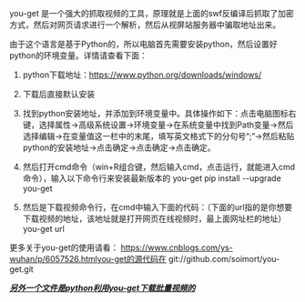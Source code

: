
you-get 是一个强大的抓取视频的工具，原理就是上面的swf反编译后抓取了加密方式，然后对网页请求进行一个解析，然后从视屏站服务器中骗取地址出来。

由于这个语言是基于Python的，所以电脑首先需要安装python，然后设置好python的环境变量。详情请查看下面：

1. python下载地址：https://www.python.org/downloads/windows/

2. 下载后直接默认安装

3. 找到python安装地址，并添加到环境变量中。具体操作如下：点击电脑图标右键，选择属性->高级系统设置->环境变量->在系统变量中找到Path变量->然后选择编辑->在变量值这一栏中的末尾，填写英文格式下的分句号“;”->然后粘贴python的安装地址->点击确定->点击确定->点击确定。

4. 然后打开cmd命令（win+R组合键，然后输入cmd，点击运行，就能进入cmd命令），输入以下命令行来安装最新版本的
 you-get pip install --upgrade you-get

5. 然后是下载视频命令行，在cmd中输入下面的代码：（下面的url指的是你想要下载视频的地址，该地址就是打开网页在线视频时，最上面网址栏的地址）
you-get url

更多关于you-get的使用请看： https://www.cnblogs.com/ys-wuhan/p/6057526.htmlyou-get的源代码在
  git://github.com/soimort/you-get.git
  
***[ 另外一个文件是python利用you-get下载批量视频的](https://github.com/xiaowei3223/python-you-get-/blob/master/python%E5%88%A9%E7%94%A8you-get%E4%B8%8B%E8%BD%BD%E6%89%B9%E9%87%8F%E8%A7%86%E9%A2%91.py)***
